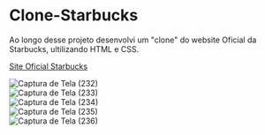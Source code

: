 # Clone-Starbucks
<p>Ao longo desse projeto desenvolvi um "clone" do website Oficial da Starbucks, ultilizando HTML e CSS.</p>

<a href="https://www.starbucks.com" target="_blank">Site Oficial Starbucks</a>

![Captura de Tela (232)](https://user-images.githubusercontent.com/110244419/187103221-85beb7f2-a0d8-4366-b4ba-02c2899239e6.png)
<br>
![Captura de Tela (233)](https://user-images.githubusercontent.com/110244419/187103239-51412b7b-eecc-43be-96e4-21748ba5b594.png)
<br>
![Captura de Tela (234)](https://user-images.githubusercontent.com/110244419/187103266-3ef93d0a-81c7-45c9-82e4-a908093bc2e5.png)
<br>
![Captura de Tela (235)](https://user-images.githubusercontent.com/110244419/187103299-cf5d6ba7-252c-4d33-9262-64244a475e68.png)
<br>
![Captura de Tela (236)](https://user-images.githubusercontent.com/110244419/187103306-9d5e4017-2728-4442-ad6a-d0e5b8a7267d.png)



